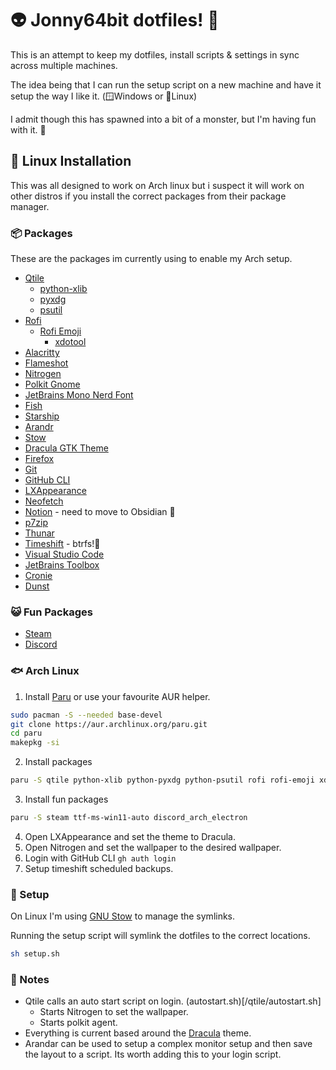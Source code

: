 # 👽 Jonny64bit dotfiles! 🍰

This is an attempt to keep my dotfiles, install scripts & settings in sync across multiple machines.

The idea being that I can run the setup script on a new machine and have it setup the way I like it. (🪟Windows or 🐧Linux)

I admit though this has spawned into a bit of a monster, but I'm having fun with it. 🤖

## 🐧 Linux Installation 

This was all designed to work on Arch linux but i suspect it will work on other distros if you install the correct packages from their package manager.

### 📦 Packages

These are the packages im currently using to enable my Arch setup.

- [Qtile](https://qtile.org/)
    - [python-xlib](https://pypi.org/project/python-xlib/)
    - [pyxdg](https://pypi.org/project/pyxdg/)
    - [psutil](https://pypi.org/project/psutil/)
- [Rofi](https://github.com/davatorium/rofi)
    - [Rofi Emoji](https://github.com/Mange/rofi-emoji)
        - [xdotool](https://github.com/jordansissel/xdotool)
- [Alacritty](https://alacritty.org/)
- [Flameshot](https://flameshot.org/)
- [Nitrogen](https://github.com/l3ib/nitrogen/)
- [Polkit Gnome](https://gitlab.gnome.org/Archive/policykit-gnome)
- [JetBrains Mono Nerd Font](https://github.com/ryanoasis/nerd-fonts)
- [Fish](https://fishshell.com/)
- [Starship](https://starship.rs/)
- [Arandr](https://christian.amsuess.com/tools/arandr/)
- [Stow](https://www.gnu.org/software/stow/)
- [Dracula GTK Theme](https://draculatheme.com/gtk)
- [Firefox](https://www.mozilla.org/en-GB/firefox/new/)
- [Git](https://git-scm.com/)
- [GitHub CLI](https://cli.github.com/)
- [LXAppearance](https://github.com/lxde/lxappearance)
- [Neofetch](https://github.com/dylanaraps/neofetch)
- [Notion](https://www.notion.so/) - need to move to Obsidian 📒
- [p7zip](https://www.7-zip.org/)
- [Thunar](https://docs.xfce.org/xfce/thunar/start)
- [Timeshift](https://github.com/linuxmint/timeshift) - btrfs!🥳
- [Visual Studio Code](https://code.visualstudio.com/)
- [JetBrains Toolbox](https://www.jetbrains.com/toolbox-app/)
- [Cronie](https://github.com/cronie-crond/cronie/)
- [Dunst](https://dunst-project.org/)

### 😺 Fun Packages

- [Steam](https://store.steampowered.com/)
- [Discord](https://discord.com/)

### 🐟 Arch Linux

1. Install [Paru](https://github.com/Morganamilo/paru) or use your favourite AUR helper.

```bash
sudo pacman -S --needed base-devel
git clone https://aur.archlinux.org/paru.git
cd paru
makepkg -si
```
2. Install packages

```bash
paru -S qtile python-xlib python-pyxdg python-psutil rofi rofi-emoji xdotool alacritty flameshot nitrogen polkit-gnome ttf-jetbrains-mono-nerd stow fish starship arandr dracula-gtk-theme firefox git github-cli lxappearance neofetch notion-app p7zip thunar timeshift visual-studio-code-bin jetbrains-toolbox cronie dunst
```

3. Install fun packages

```bash
paru -S steam ttf-ms-win11-auto discord_arch_electron
```

4. Open LXAppearance and set the theme to Dracula.
5. Open Nitrogen and set the wallpaper to the desired wallpaper.
6. Login with GitHub CLI `gh auth login`
7. Setup timeshift scheduled backups.

### 🔧 Setup 

On Linux I'm using [GNU Stow](https://www.gnu.org/software/stow/) to manage the symlinks.

Running the setup script will symlink the dotfiles to the correct locations.

```bash
sh setup.sh
```

### 📓 Notes
 
- Qtile calls an auto start script on login. (autostart.sh)[/qtile/autostart.sh]
    - Starts Nitrogen to set the wallpaper.
    - Starts polkit agent.
- Everything is current based around the [Dracula](https://draculatheme.com/) theme.
- Arandar can be used to setup a complex monitor setup and then save the layout to a script. Its worth adding this to your login script.